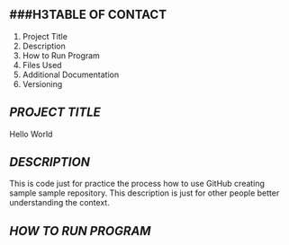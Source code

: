 ###H3TABLE OF CONTACT
-----
1. Project Title 
2. Description 
3. How to Run Program 
4. Files Used 
5. Additional Documentation 
6. Versioning

***PROJECT TITLE***
-----
Hello World

***DESCRIPTION***
-----
This is code just for practice the process how to use GitHub creating sample sample repository. This description is just for other people better understanding the context.

***HOW TO RUN PROGRAM***
-------


